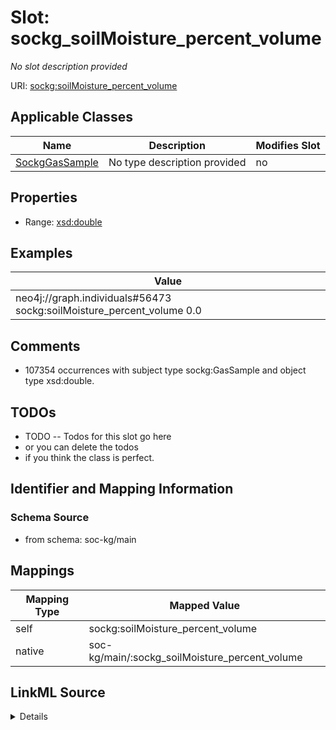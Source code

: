 

# Slot: sockg_soilMoisture_percent_volume


_No slot description provided_





URI: [sockg:soilMoisture_percent_volume](http://www.semanticweb.org/sockg/ontologies/2024/0/soil-carbon-ontology/soilMoisture_percent_volume)



<!-- no inheritance hierarchy -->





## Applicable Classes

| Name | Description | Modifies Slot |
| --- | --- | --- |
| [SockgGasSample](../classes/SockgGasSample.md) | No type description provided |  no  |







## Properties

* Range: [xsd:double](http://www.w3.org/2001/XMLSchema#double)






## Examples

| Value |
| --- |
| neo4j://graph.individuals#56473 sockg:soilMoisture_percent_volume 0.0 |

## Comments

* 107354 occurrences with subject type sockg:GasSample and object type xsd:double.

## TODOs

* TODO -- Todos for this slot go here
* or you can delete the todos
* if you think the class is perfect.

## Identifier and Mapping Information







### Schema Source


* from schema: soc-kg/main




## Mappings

| Mapping Type | Mapped Value |
| ---  | ---  |
| self | sockg:soilMoisture_percent_volume |
| native | soc-kg/main/:sockg_soilMoisture_percent_volume |




## LinkML Source

<details>
```yaml
name: sockg_soilMoisture_percent_volume
description: No slot description provided
todos:
- TODO -- Todos for this slot go here
- or you can delete the todos
- if you think the class is perfect.
comments:
- 107354 occurrences with subject type sockg:GasSample and object type xsd:double.
examples:
- value: neo4j://graph.individuals#56473 sockg:soilMoisture_percent_volume 0.0
from_schema: soc-kg/main
rank: 1000
slot_uri: sockg:soilMoisture_percent_volume
alias: sockg_soilMoisture_percent_volume
domain_of:
- sockg_GasSample
range: double

```
</details>